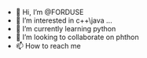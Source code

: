 - 👋 Hi, I’m @FORDUSE
- 👀 I’m interested in c++\java ...
- 🌱 I’m currently learning python
- 💞️ I’m looking to collaborate on phthon
- 📫 How to reach me 

<!---
FORDUSE/FORDUSE is a ✨ special ✨ repository because its `README.md` (this file) appears on your GitHub profile.
You can click the Preview link to take a look at your changes.
--->
